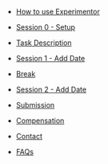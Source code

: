 <!-- For groups using shared Notebook -->
* [How to use Experimentor](howto.md)

<!-- For groups using non-shared Notebook -->
<!--* [How to use Git in Experimentor](howtogit.md)-->

* [Session 0 - Setup](session0.md)

* [Task Description](task-description.md)

* [Session 1 - Add Date](session1.md)

* [Break](break.md)

* [Session 2 - Add Date](session2.md)

* [Submission](submission.md)

* [Compensation](compensation.md)

* [Contact](contact.md)

* [FAQs](faqs.md)
